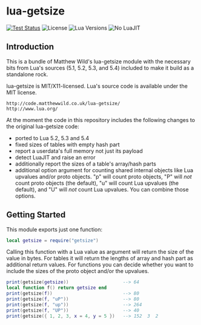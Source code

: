 #                             lua-getsize                            #

[![Test Status](https://github.com/siffiejoe/lua-getsize/workflows/run-tests/badge.svg)](https://github.com/siffiejoe/lua-getsize/actions?workflow=run-tests)
![License](https://img.shields.io/badge/License-MIT%2FX11,%20MIT-blue.svg)
![Lua Versions](https://img.shields.io/badge/Lua-5.1%20|%205.2%20|%205.3%20|%205.4-blue.svg)
![No LuaJIT](https://img.shields.io/badge/No-LuaJIT-red.svg)


##                           Introduction                           ##

This is a bundle of Matthew Wild's lua-getsize module with the
necessary bits from Lua's sources (5.1, 5.2, 5.3, and 5.4) included to
make it build as a standalone rock.

lua-getsize is MIT/X11-licensed. Lua's source code is available
under the MIT license.

    http://code.matthewwild.co.uk/lua-getsize/
    http://www.lua.org/

At the moment the code in this repository includes the following
changes to the original lua-getsize code:

*   ported to Lua 5.2, 5.3 and 5.4
*   fixed sizes of tables with empty hash part
*   report a userdata's full memory not just its payload
*   detect LuaJIT and raise an error
*   additionally report the sizes of a table's array/hash parts
*   additional option argument for counting shared internal objects
    like Lua upvalues and/or proto objects.
    "p" will count proto objects, "P" will _not_ count proto objects
    (the default), "u" will count Lua upvalues (the default), and "U"
    will _not_ count Lua upvalues. You can combine those options.


##                          Getting Started                         ##

This module exports just one function:

```lua
local getsize = require("getsize")
```

Calling this function with a Lua value as argument will return the
size of the value in bytes. For tables it will return the lengths of
array and hash part as additional return values. For functions you can
decide whether you want to include the sizes of the proto object
and/or the upvalues.

```lua
print(getsize(getsize))                    --> 64
local function f() return getsize end
print(getsize(f))                          --> 80
print(getsize(f, "uP"))                    --> 80
print(getsize(f, "up"))                    --> 264
print(getsize(f, "UP"))                    --> 40
print(getsize({ 1, 2, 3, x = 4, y = 5 })   --> 152  3  2
```

